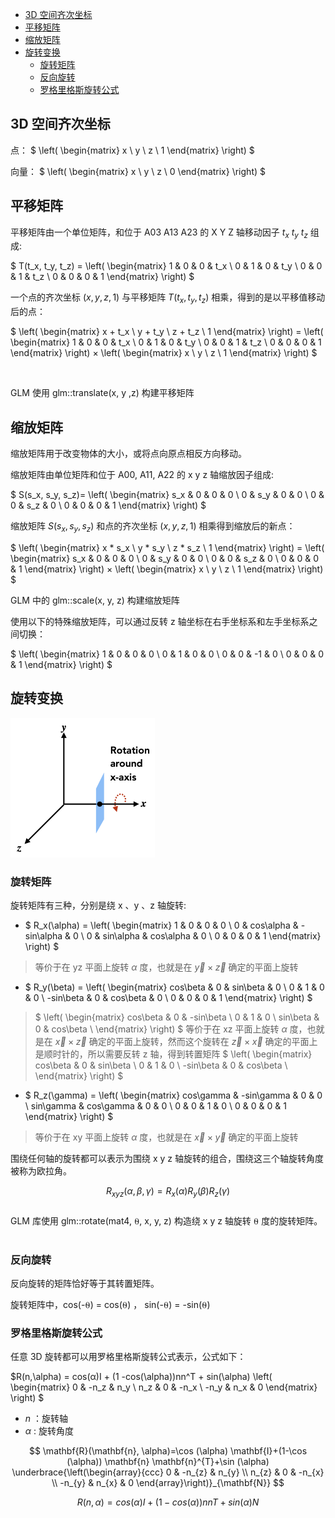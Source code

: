 - [3D 空间齐次坐标](#3d-空间齐次坐标)
- [平移矩阵](#平移矩阵)
- [缩放矩阵](#缩放矩阵)
- [旋转变换](#旋转变换)
  - [旋转矩阵](#旋转矩阵)
  - [反向旋转](#反向旋转)
  - [罗格里格斯旋转公式](#罗格里格斯旋转公式)

## 3D 空间齐次坐标
点：
$
\left(
\begin{matrix}
x \\
y \\
z \\
1
\end{matrix}
\right)
$

向量：
$
\left(
\begin{matrix}
x \\
y \\
z \\
0
\end{matrix}
\right)
$

## 平移矩阵

平移矩阵由一个单位矩阵，和位于 A03 A13 A23 的 X Y Z 轴移动因子 $t_x$ $t_y$ $t_z$ 组成:

$
T(t_x, t_y, t_z) =
\left(
\begin{matrix}
1 & 0 & 0 & t_x \\
0 & 1 & 0 & t_y \\
0 & 0 & 1 & t_z \\
0 & 0 & 0 & 1
\end{matrix}
\right)
$

一个点的齐次坐标 $(x, y, z, 1)$ 与平移矩阵 $T(t_x, t_y, t_z)$ 相乘，得到的是以平移值移动后的点：

$
\left(
\begin{matrix}
    x + t_x \\
    y + t_y \\
    z + t_z \\
    1
\end{matrix}
\right)
= \left(
\begin{matrix}
    1 & 0 & 0 & t_x \\
    0 & 1 & 0 & t_y \\
    0 & 0 & 1 & t_z \\
    0 & 0 & 0 & 1
\end{matrix}
\right)
×
\left(
\begin{matrix}
    x \\
    y \\
    z \\
    1
\end{matrix}
\right)
$

<br>

GLM 使用 glm::translate(x, y ,z) 构建平移矩阵

## 缩放矩阵

缩放矩阵用于改变物体的大小，或将点向原点相反方向移动。

缩放矩阵由单位矩阵和位于 A00, A11, A22 的 x y z 轴缩放因子组成:

$
S(s_x, s_y, s_z)=
\left(
\begin{matrix}
s_x & 0 & 0 & 0 \\
0 & s_y & 0 & 0 \\
0 & 0 & s_z & 0 \\
0 & 0 & 0 & 1
\end{matrix}
\right)
$

缩放矩阵 $S(s_x, s_y, s_z)$ 和点的齐次坐标 $(x, y, z, 1)$ 相乘得到缩放后的新点：

$
\left(
\begin{matrix}
    x * s_x \\
    y * s_y \\
    z * s_z \\
    1
\end{matrix}
\right)
= \left(
\begin{matrix}
s_x & 0 & 0 & 0 \\
0 & s_y & 0 & 0 \\
0 & 0 & s_z & 0 \\
0 & 0 & 0 & 1
\end{matrix}
\right)
×
\left(
\begin{matrix}
    x \\
    y \\
    z \\
    1
\end{matrix}
\right)
$

GLM 中的 glm::scale(x, y, z) 构建缩放矩阵

使用以下的特殊缩放矩阵，可以通过反转 z 轴坐标在右手坐标系和左手坐标系之间切换：

$
\left(
\begin{matrix}
1 & 0 & 0 & 0 \\
0 & 1 & 0 & 0 \\
0 & 0 & -1 & 0 \\
0 & 0 & 0 & 1
\end{matrix}
\right)
$

## 旋转变换

![](./rotate.png)

### 旋转矩阵

旋转矩阵有三种，分别是绕 x 、y 、z 轴旋转:

- $
R_x(\alpha) = 
\left(
\begin{matrix}
1 & 0 & 0 & 0 \\
0 & cos\alpha & -sin\alpha & 0 \\
0 & sin\alpha & cos\alpha & 0 \\
0 & 0 & 0 & 1
\end{matrix}
\right)
$
> 等价于在 yz 平面上旋转 $\alpha$ 度，也就是在 $\vec y \times \vec z$ 确定的平面上旋转

- $
R_y(\beta) =
\left(
\begin{matrix}
cos\beta & 0 & sin\beta & 0 \\
0 & 1 & 0 & 0 \\
-sin\beta & 0 & cos\beta & 0 \\
0 & 0 & 0 & 1
\end{matrix}
\right)
$
> $
\left(
\begin{matrix}
cos\beta & 0 & -sin\beta \\
0 & 1 & 0 \\
sin\beta & 0 & cos\beta \\
\end{matrix}
\right)
$ 等价于在 xz 平面上旋转 $\alpha$ 度，也就是在 $\vec x \times \vec z$ 确定的平面上旋转，然而这个旋转在 $\vec z \times \vec x$ 确定的平面上是顺时针的，所以需要反转 z 轴，得到转置矩阵 $
\left(
\begin{matrix}
cos\beta & 0 & sin\beta \\
0 & 1 & 0 \\
-sin\beta & 0 & cos\beta \\
\end{matrix}
\right)
$
- $
R_z(\gamma) =
\left(
\begin{matrix}
cos\gamma & -sin\gamma & 0 & 0 \\
sin\gamma & cos\gamma & 0 & 0 \\
0 & 0 & 1 & 0 \\
0 & 0 & 0 & 1
\end{matrix}
\right)
$
> 等价于在 xy 平面上旋转 $\alpha$ 度，也就是在 $\vec x \times \vec y$ 确定的平面上旋转

围绕任何轴的旋转都可以表示为围绕 x y z 轴旋转的组合，围绕这三个轴旋转角度被称为欧拉角。

$$R_{xyz}(\alpha, \beta, \gamma) = R_x(\alpha)R_y(\beta)R_z(\gamma)$$
<br>
GLM 库使用 glm::rotate(mat4, ⍬, x, y, z) 构造绕 x y z 轴旋转 ⍬ 度的旋转矩阵。
<br><br>

### 反向旋转

反向旋转的矩阵恰好等于其转置矩阵。

旋转矩阵中，cos(-⍬) = cos(⍬) ， sin(-⍬) = -sin(⍬)

### 罗格里格斯旋转公式

任意 3D 旋转都可以用罗格里格斯旋转公式表示，公式如下：

$R(n,\alpha) = 
cos(α)I + 
(1 -cos(\alpha))nn^T + 
sin(\alpha)
    \left(
        \begin{matrix}
            0 & -n_z & n_y \\
            n_z & 0 & -n_x \\
            -n_y & n_x & 0
        \end{matrix} 
    \right)
$
- $n$ ：旋转轴
- $\alpha$ : 旋转角度

$$
\mathbf{R}(\mathbf{n}, \alpha)=\cos (\alpha) \mathbf{I}+(1-\cos (\alpha)) \mathbf{n} \mathbf{n}^{T}+\sin (\alpha) \underbrace{\left(\begin{array}{ccc} 0 & -n_{z} & n_{y} \\ n_{z} & 0 & -n_{x} \\ -n_{y} & n_{x} & 0 \end{array}\right)}_{\mathbf{N}}
$$

$$
R(n,α)=cos(α)I+(1−cos(α))nnT+sin(α)N
$$

